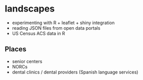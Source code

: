 # landscapes

* experimenting with R + leaflet + shiny integration
* reading JSON files from open data portals
* US Census ACS data in R

## Places
* senior centers
* NORCs
* dental clinics / dental providers (Spanish language services)
